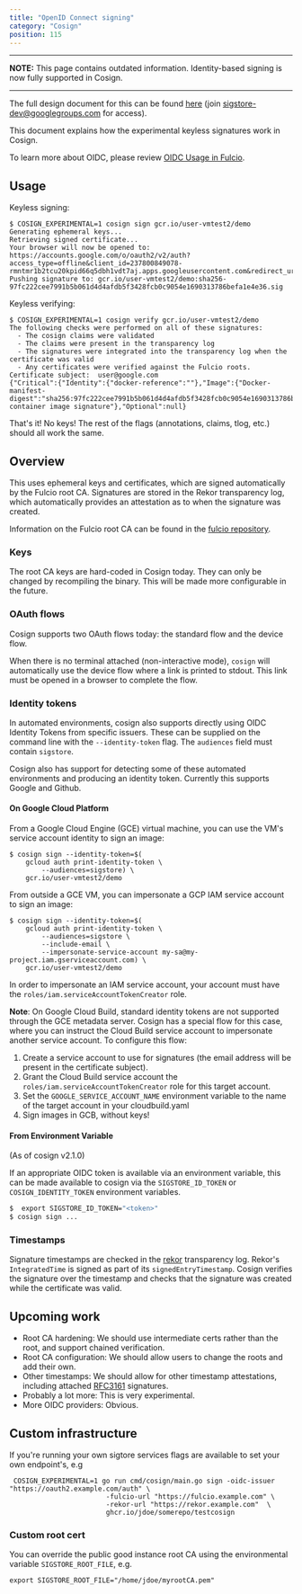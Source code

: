 ```yaml
---
title: "OpenID Connect signing"
category: "Cosign"
position: 115
---
```


---------

**NOTE:** This page contains outdated information. Identity-based signing is now fully supported in Cosign.

---------

The full design document for this can be found [here](https://docs.google.com/document/d/189w4Fp1GEA1b2P633HyqTwtcWFNTu_Af4meolMa_1_8/edit?resourcekey=0-QoqNqcHXvSuPnMUdn8RGOQ#heading=h.2mtrw7byet02)
(join sigstore-dev@googlegroups.com for access).

This document explains how the experimental keyless signatures work in Cosign.

To learn more about OIDC, please review [OIDC Usage in Fulcio](/fulcio/oidc-in-fulcio/).

## Usage

Keyless signing:

```shell
$ COSIGN_EXPERIMENTAL=1 cosign sign gcr.io/user-vmtest2/demo
Generating ephemeral keys...
Retrieving signed certificate...
Your browser will now be opened to:
https://accounts.google.com/o/oauth2/v2/auth?access_type=offline&client_id=237800849078-rmntmr1b2tcu20kpid66q5dbh1vdt7aj.apps.googleusercontent.com&redirect_uri=http%3A%2F%2F127.0.0.1%3A5556%2Fauth%2Fgoogle%2Fcallback&response_type=code&scope=openid+email&state=8slZXeZhwKQofg%3D%3D
Pushing signature to: gcr.io/user-vmtest2/demo:sha256-97fc222cee7991b5b061d4d4afdb5f3428fcb0c9054e1690313786befa1e4e36.sig
```

Keyless verifying:

```shell
$ COSIGN_EXPERIMENTAL=1 cosign verify gcr.io/user-vmtest2/demo
The following checks were performed on all of these signatures:
  - The cosign claims were validated
  - The claims were present in the transparency log
  - The signatures were integrated into the transparency log when the certificate was valid
  - Any certificates were verified against the Fulcio roots.
Certificate subject:  user@google.com
{"Critical":{"Identity":{"docker-reference":""},"Image":{"Docker-manifest-digest":"sha256:97fc222cee7991b5b061d4d4afdb5f3428fcb0c9054e1690313786befa1e4e36"},"Type":"cosign container image signature"},"Optional":null}
```

That's it! No keys!
The rest of the flags (annotations, claims, tlog, etc.) should all work the same.

## Overview

This uses ephemeral keys and certificates, which are signed automatically by the Fulcio root CA. Signatures are stored in the Rekor transparency log, which automatically provides an attestation as to when the signature was created.

Information on the Fulcio root CA can be found in the [fulcio repository](https://github.com/sigstore/fulcio).

### Keys

The root CA keys are hard-coded in Cosign today. They can only be changed by recompiling the binary. This will be made more configurable in the future.

### OAuth flows

Cosign supports two OAuth flows today: the standard flow and the device flow.

When there is no terminal attached (non-interactive mode), `cosign` will automatically use the device flow where a link is printed to stdout. This link must be opened in a browser to complete the flow.

### Identity tokens

In automated environments, cosign also supports directly using OIDC Identity Tokens from specific issuers. These can be supplied on the command line with the `--identity-token` flag. The `audiences` field must contain `sigstore`.

Cosign also has support for detecting some of these automated environments and producing an identity token. Currently this supports Google and Github.

#### On Google Cloud Platform

From a Google Cloud Engine (GCE) virtual machine, you can use the VM's service account identity to sign an image:

```shell
$ cosign sign --identity-token=$(
    gcloud auth print-identity-token \
        --audiences=sigstore) \
    gcr.io/user-vmtest2/demo
```

From outside a GCE VM, you can impersonate a GCP IAM service account to sign an image:

```shell
$ cosign sign --identity-token=$(
    gcloud auth print-identity-token \
        --audiences=sigstore \
        --include-email \
        --impersonate-service-account my-sa@my-project.iam.gserviceaccount.com) \
    gcr.io/user-vmtest2/demo
```

In order to impersonate an IAM service account, your account must have the `roles/iam.serviceAccountTokenCreator` role.

**Note**: On Google Cloud Build, standard identity tokens are not supported through the GCE metadata server. Cosign has a special flow for this case, where you can instruct the Cloud Build service account to impersonate another service account. To configure this flow:

1. Create a service account to use for signatures (the email address will be present in the certificate subject).
2. Grant the Cloud Build service account the `roles/iam.serviceAccountTokenCreator` role for this target account.
3. Set the `GOOGLE_SERVICE_ACCOUNT_NAME` environment variable to the name of the target account in your cloudbuild.yaml
4. Sign images in GCB, without keys!

#### From Environment Variable

(As of cosign v2.1.0)

If an appropriate OIDC token is available via an environment variable, this can be made available to
cosign via the `SIGSTORE_ID_TOKEN` or `COSIGN_IDENTITY_TOKEN` environment variables.

```sh
$  export SIGSTORE_ID_TOKEN="<token>"
$ cosign sign ...
```

### Timestamps

Signature timestamps are checked in the [rekor](https://github.com/sigstore/rekor) transparency log. Rekor's `IntegratedTime` is signed as part of its `signedEntryTimestamp`. Cosign verifies the signature over the timestamp and checks that the signature was created while the certificate was valid.

## Upcoming work

* Root CA hardening: We should use intermediate certs rather than the root, and support chained verification.
* Root CA configuration: We should allow users to change the roots and add their own.
* Other timestamps: We should allow for other timestamp attestations, including attached [RFC3161](https://www.ietf.org/rfc/rfc3161.txt) signatures.
* Probably a lot more: This is very experimental.
* More OIDC providers: Obvious.

## Custom infrastructure

If you're running your own sigtore services flags are available to set your own endpoint's, e.g

```
 COSIGN_EXPERIMENTAL=1 go run cmd/cosign/main.go sign -oidc-issuer "https://oauth2.example.com/auth" \
                        -fulcio-url "https://fulcio.example.com" \
                        -rekor-url "https://rekor.example.com"  \
                        ghcr.io/jdoe/somerepo/testcosign

```

### Custom root cert

You can override the public good instance root CA using the environmental variable `SIGSTORE_ROOT_FILE`, e.g.

```
export SIGSTORE_ROOT_FILE="/home/jdoe/myrootCA.pem"
```
